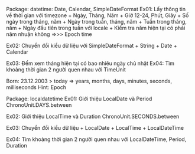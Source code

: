 Package: datetime: Date, Calendar, SimpleDateFormat
Ex01: Lấy thông tin về thời gian với timezone
	+ Ngày, Tháng, Năm
	+ Giờ 12-24, Phút, Giây
	+ Số ngày trong tháng, năm
	+ Ngày trong tuần, tháng, năm
	+ Tuần trong tháng, năm
	+ Ngày đầu tiên trong tuần với locale
	+ Kiểm tra năm hiện tại có phải năm nhuận không
=>>> Epoch time

Ex02: Chuyển đổi kiểu dữ liệu với SimpleDateFormat
    + String
	+ Date
	+ Calendar

Ex03: Đếm xem tháng hiện tại có bao nhiêu ngày chủ nhật
Ex04: Tìm khoảng thời gian 2 người quen nhau với TimeUnit

Born: 23.12.2003 > today => years, months, days, minutes, seconds, milliseconds
Hint: Epoch

Package: localdatetime
Ex01: Giới thiệu LocalDate và Period
      ChronoUnit.DAYS.between 

Ex02: Giới thiệu LocalTime và Duration
      ChronoUnit.SECONDS.between
	  
Ex03: Chuyển đổi kiểu dữ liệu
    + LocalDate
	+ LocalTime
	+ LocalDateTime
	
Ex04: Tìm khoảng thời gian 2 người quen nhau với LocalDateTime, Period, Duration
	  
	  

	
	